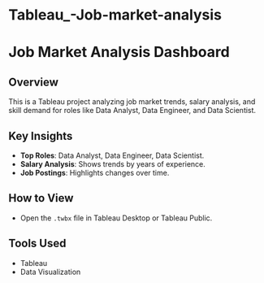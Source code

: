 # Tableau_-Job-market-analysis
# Job Market Analysis Dashboard

## Overview
This is a Tableau project analyzing job market trends, salary analysis, and skill demand for roles like Data Analyst, Data Engineer, and Data Scientist.

## Key Insights
- **Top Roles**: Data Analyst, Data Engineer, Data Scientist.
- **Salary Analysis**: Shows trends by years of experience.
- **Job Postings**: Highlights changes over time.

## How to View
- Open the `.twbx` file in Tableau Desktop or Tableau Public.

## Tools Used
- Tableau
- Data Visualization
